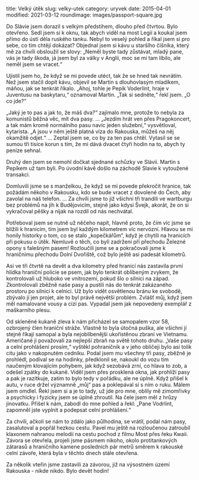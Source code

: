 title: Velký útěk
slug: velky-utek
category: uryvek
date: 2015-04-01
modified: 2021-03-12
roundimage: images/passport-square.jpg


Do Slávie jsem dorazil s velkým předstihem, dlouho před čtvrtou. Bylo otevřeno. Sedl jsem si k oknu, tak abych viděl na most Legií a koukal jsem přímo do ústí děla ruského tanku. Nebyl to veselý pohled a říkal jsem si pro sebe, co tím chtějí dokázat? Objednal jsem si kávu u staršího číšníka, který mě za chvíli obsloužil se slovy: „Neměl byste tady zůstávat, mladý pane, vás je tady škoda, já jsem byl za války v Anglii, moc se mi tam líbilo, ale neměl jsem se vracet.“

Ujistil jsem ho, že když se mi povede utéct, tak že se hned tak nevrátím. Než jsem stačil dopít kávu, objevil se Martin s dlouhovlasým mladíkem, máňou, jak se tenkrát říkalo. „Ahoj, tohle je Pepík Voderlint, hraje v Juventusu na baskytaru,“ oznamoval Martin. „Tak si sedněte,“ řekl jsem. „O co jde?“

„Jaký je to pas a jak to, že máš dva?“ zajímalo mne, protože to nebyla za komunistů běžná věc, mít dva pasy. ... „Jezdím hrát ven přes Pragokoncert, a tak mám kromě normálního pasu navíc jeden služební,“ vysvětloval, kytarista. „A jsou v něm ještě platná víza do Rakouska, můžeš na něj okamžitě odjet.“ ... Zeptal jsem se, co by za ten pas chtěl. Vytasil se se sumou tři tisíce korun s tím, že mi dává dvacet čtyři hodin na to, abych ty peníze sehnal.

Druhý den jsem se nemohl dočkat sjednané schůzky ve Slávii. Martin s Pepíkem už tam byli. Po úvodní kávě došlo na záchodě Slavie k vytoužené transakci.

Domluvili jsme se s manželkou, že když se mi povede překročit hranice, tak požádám někoho v Rakousku, kdo se bude vracet z dovolené do Čech, aby zavolal na náš telefon. ... Za chvíli jsme to již všichni tři trandili ve wartburgu bez problémů na jih k Budějovicím, stejně jako kdysi Švejk, akorát, že on si vykračoval pěšky a nijak na rozdíl od nás nechvátal.

Potřeboval jsem se nutně už něčeho napít, hlavně proto, že čím víc jsme se blížili k hranicím, tím jsem byl každým kilometrem víc nervózní. Hlavou se mi honily historky o tom, co se stalo „kopečkářům“, když je chytili na hranicích při pokusu o útěk. Nemluvě o těch, co byli zadrženi při přechodu Železné opony s falešným pasem! Rozloučili jsme se a pokračovali jsme k hraničnímu přechodu Dolní Dvořiště, což bylo ještě asi padesát kilometrů.

Asi ve tři čtvrtě na devět a dva kilometry před hranicí nás zastavila první hlídka hraniční policie se psem, jak bylo tenkrát oblíbeným zvykem, že kontrolovali už hluboko ve vnitrozemí, pokud šlo o silnici na západ. Zkontrolovali zběžně naše pasy a pustili nás do tenkrát zakázaného prostoru po silnici k celnici. Už bylo vidět osvětlenou bránu ke svobodě, zbývalo jí jen projet, ale to byl právě největší problém. Zvlášť můj, když jsem měl namalované vousy a cizí pas. Vypadal jsem jak nepovedený exemplář z maškarního plesu.

Od skleněné kukaně zleva k nám přicházel se samopalem vzor 58, ozbrojený člen hraniční stráže. Vlastně to byla útočná puška, ale všichni jí stejně říkají samopal a byla nejoblíbenější ukořistěnou zbraní ve Vietnamu. Američané ji považovali za nejlepší zbraň na světě tohoto druhu. „Vaše pasy a celní prohlášení prosím,“ vyštěkl pohraničník a v jeho obličeji bylo asi tolik citu jako v nakopnutém cedníku. Podal jsem mu všechny tři pasy, zběžně je prohlédl, podíval se na hodinky, předklonil se, nakoukl do vozu tím naučeným klovajícím pohybem, jak když sezobává zrní, co hlava to zob, a odešel zpátky do kukaně. Viděl jsem přes prosklená okna, jak prohlíží pasy a pak je razítkuje, zatím to bylo tedy v pořádku, ale ne úplně. Když přišel k autu, v ruce držel významně „můj“ pas a poklepával si s ním o ruku. Málem jsem omdlel. Řekl jsem si a je to tady, už jde pro mne, oblily mě zimomřivky a psychicky i fyzicky jsem se úplně zhroutil. Na čele jsem měl z hrůzy jinovatku. Přišel k nám, zabodl do mne pohled a řekl: „Pane Vodrlint, zapomněl jste vyplnit a podepsat celní prohlášení.“

Za chvíli, ačkoli se nám to zdálo jako půlhodina, se vrátil, podal nám pasy, zasalutoval a popřál hezkou cestu. Pavel mu ještě na rozloučenou zatroubil klaxonem nahranou melodii na cestu pochod z filmu Most přes řeku Kwaii. Závora se otevřela, projeli jsme pásmem nikoho, okolo protitankových zátarasů a hraničního kamene posledních pár metrů směrem k rakouské celní závoře, která byla v těchto dnech stále otevřena.

Za několik vteřin jsme zastavili za závorou, již na výsostném území Rakouska - nikde nikdo. Bylo devět hodin!
